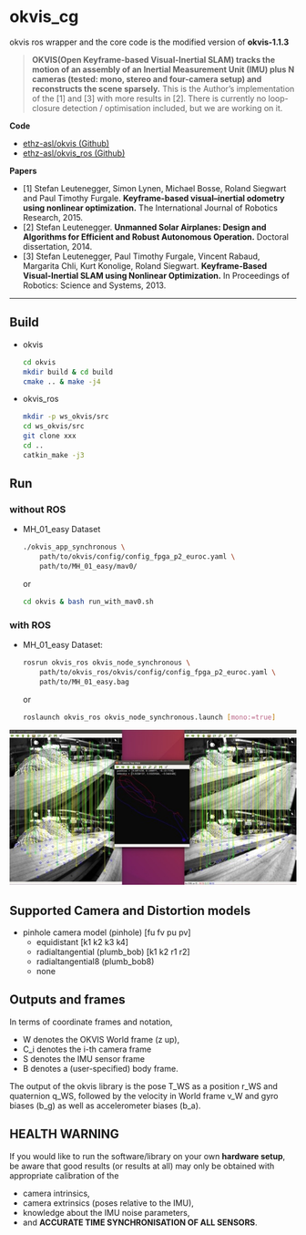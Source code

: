 # okvis_cg

okvis ros wrapper and the core code is the modified version of **okvis-1.1.3**

> **OKVIS(Open Keyframe-based Visual-Inertial SLAM) tracks the motion of an assembly of an Inertial Measurement Unit (IMU) plus N cameras (tested: mono, stereo and four-camera setup) and reconstructs the scene sparsely.** This is the Author’s implementation of the [1] and [3] with more results in [2]. There is currently no loop-closure detection / optimisation included, but we are working on it.

**Code**
* [ethz-asl/okvis (Github)](https://github.com/ethz-asl/okvis)
* [ethz-asl/okvis_ros (Github)](https://github.com/ethz-asl/okvis_ros)

**Papers**
* [1] Stefan Leutenegger, Simon Lynen, Michael Bosse, Roland Siegwart and Paul Timothy Furgale. **Keyframe-based visual–inertial odometry using nonlinear optimization.** The International Journal of Robotics Research, 2015.
* [2] Stefan Leutenegger. **Unmanned Solar Airplanes: Design and Algorithms for Efficient and Robust Autonomous Operation.** Doctoral dissertation, 2014.
* [3] Stefan Leutenegger, Paul Timothy Furgale, Vincent Rabaud, Margarita Chli, Kurt Konolige, Roland Siegwart. **Keyframe-Based Visual-Inertial SLAM using Nonlinear Optimization.** In Proceedings of Robotics: Science and Systems, 2013.

-----

## Build

* okvis
  ```bash
  cd okvis
  mkdir build & cd build
  cmake .. & make -j4
  ```
* okvis_ros
  ```bash
  mkdir -p ws_okvis/src
  cd ws_okvis/src
  git clone xxx
  cd ..
  catkin_make -j3
  ```

## Run

### without ROS

* MH_01_easy Dataset  
  ```bash
  ./okvis_app_synchronous \
      path/to/okvis/config/config_fpga_p2_euroc.yaml \
      path/to/MH_01_easy/mav0/
  ```
  or
  ```bash
  cd okvis & bash run_with_mav0.sh
  ```

### with ROS

* MH_01_easy Dataset:
  ```bash
  rosrun okvis_ros okvis_node_synchronous \
      path/to/okvis_ros/okvis/config/config_fpga_p2_euroc.yaml \
      path/to/MH_01_easy.bag
  ```
  or  
  ```bash
  roslaunch okvis_ros okvis_node_synchronous.launch [mono:=true]
  ```

<div align=center>
  <img src="./images/okvis_run_mav.jpg">
</div>

## Supported Camera and Distortion models

* pinhole camera model (pinhole) [fu fv pu pv]
  - equidistant [k1 k2 k3 k4]
  - radialtangential (plumb_bob) [k1 k2 r1 r2]
  - radialtangential8 (plumb_bob8)
  - none

## Outputs and frames

In terms of coordinate frames and notation,

* W denotes the OKVIS World frame (z up),
* C_i denotes the i-th camera frame
* S denotes the IMU sensor frame
* B denotes a (user-specified) body frame.

The output of the okvis library is the pose T_WS as a position r_WS and quaternion q_WS, followed by the velocity in World frame v_W and gyro biases (b_g) as well as accelerometer biases (b_a).

## HEALTH WARNING
If you would like to run the software/library on your own **hardware setup**, be aware that good results (or results at all) may only be obtained with appropriate calibration of the

* camera intrinsics,
* camera extrinsics (poses relative to the IMU),
* knowledge about the IMU noise parameters,
* and **ACCURATE TIME SYNCHRONISATION OF ALL SENSORS**.
